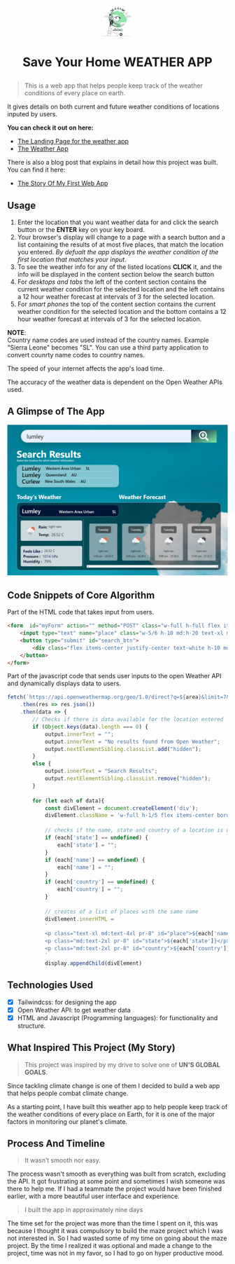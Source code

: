<p align="center">
  <img src="./assets/img/logo.svg" alt="Logo" width=70>
</p>

# <p align="center">Save Your Home WEATHER APP</p>

> This is a web app that helps people keep track of the weather conditions of every place on earth.

It gives details on both current and future weather conditions of locations inputed by users.

__You can check it out on here:__
* [The Landing Page for the weather app](https://moonlit-haupia-4f486e.netlify.app "landing page")
* [The Weather App](https://lustrous-piroshki-2a1d02.netlify.app "save your home weather app")

There is also a blog post that explains in detail how this project was built. You can find it here:
* [The Story Of My First Web App](https://medium.com/@www.mariamzombo/the-story-of-my-first-web-app-912aef522f75 "the blog post")
## Usage

1. Enter the location that you want weather data for and click the search button or the **ENTER** key on your key board.
2. Your browser's display will change to a page with a search button and a list containing the results of at most five places, that match the location you entered. _By defualt the app displays the weather condition of the first location that matches your input_.
3. To see the weather info for any of the listed locations **CLICK** it, and the info will be displayed in the content section below the search button
4. For _desktops and tabs_ the left of the content section contains the current weather condition for the selected location and the left contains a 12 hour weather forecast at intervals of 3 for the selected location.
5. For _smart phones_ the top of the content section contains the current weather condition for the selected location and the bottom contains a 12 hour weather forecast at intervals of 3 for the selected location.
   
**NOTE**: <br>
Country name codes are used instead of the country names. Example "Sierra Leone" becomes "SL". You can use a third party application to convert counrty name codes to country names.

The speed of your internet affects the app's load time.

The accuracy of the weather data is dependent on the Open Weather APIs used.

## A Glimpse of The App

![Weather App at work](assets/img/app_img.jpeg)

## Code Snippets of Core Algorithm

Part of the HTML code that takes input from users.
```html
<form  id="myForm" action="" method="POST" class="w-full h-full flex items-center justify-center">
    <input type="text" name="place" class="w-5/6 h-10 md:h-20 text-xl md:text-4xl p-4 pl-5 md:pl-9 focus:outline-green-400 shadow-2xl" placeholder="Enter the region or area">
    <button type="submit" id="search_btn">
        <div class="flex items-center justify-center text-white h-10 md:h-20 w-20 md:w-40 bg-gradient-to-br from-oxford_blue to-green-300"><img src="../assets/img/search-location.svg" alt="search" class="w-8 h-8 md:h-16 md:w-16"></div>
    </button>
</form>
```

Part of the javascript code that sends user inputs to the open Weather API and dynamically displays data to users.
```javascript
fetch(`https://api.openweathermap.org/geo/1.0/direct?q=${area}&limit=7&appid=${API}`)
    .then(res => res.json())
    .then(data => {
        // Checks if there is data available for the location entered
        if (Object.keys(data).length === 0) {
            output.innerText = "";
            output.innerText = "No results found from Open Weather";
            output.nextElementSibling.classList.add("hidden");
        }
        else {
            output.innerText = "Search Results";
            output.nextElementSibling.classList.remove("hidden");
        }

        for (let each of data){
            const divElement = document.createElement('div');
            divElement.className = 'w-full h-1/5 flex items-center border-b border-white hover:cursor-pointer';

            // checks if the name, state and country of a location is undefined
            if (each['state'] == undefined) {
                each['state'] = "";
            }
            if (each['name'] == undefined) {
                each['name'] = "";
            }
            if (each['country'] == undefined) {
                each['country'] = "";
            }
            
            // creates of a list of places with the same name
            divElement.innerHTML = 
            `
            <p class="text-xl md:text-4xl pr-8" id="place">${each['name']}</p>
            <p class="md:text-2xl pr-8" id="state">${each['state']}</p>
            <p class="md:text-2xl pr-8" id="country">${each['country']}</p>
            `
            display.appendChild(divElement)
```

## Technologies Used
* [x] Tailwindcss: for designing the app
* [x] Open Weather API: to get weather data
* [x] HTML and Javascript (Programming languages): for functionality and structure.
## What Inspired This Project (My Story)

>This project was inspired by my drive to solve one of __UN'S GLOBAL GOALS__. 

Since tackling climate change is one of them I decided to build a web app that helps people combat climate change. 

As a starting point, I have built this weather app to help people keep track of the weather conditions of every place on Earth, for it is one of the major factors in monitoring our planet's climate.

## Process And Timeline

>It wasn’t smooth nor easy. 

The process wasn't smooth as everything was built from scratch, excluding the API. 
It got frustrating at some point and sometimes I wish someone was there to help me. 
If I had a teammate the project would have been finished earlier, with a more beautiful user interface and experience.

> I built the app in approximately nine days

The time set for the project was more than the time I spent on it, this was because I thought it was compulsory to build the maze project which I was not interested in. 
So I had wasted some of my time on going about the maze project. By the time I realized it was optional and made a change to the project, time was not in my favor, so I had to go on hyper productive mood. 

